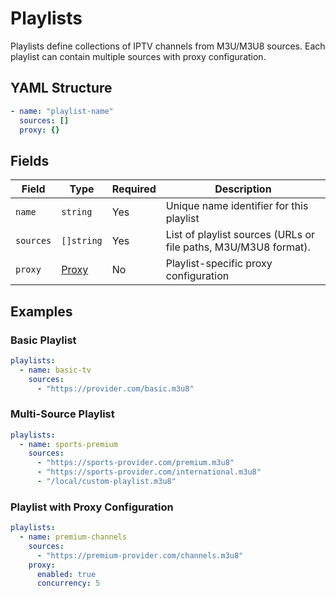# Playlists

Playlists define collections of IPTV channels from M3U/M3U8 sources. Each playlist can contain multiple sources with proxy configuration.

## YAML Structure

```yaml
- name: "playlist-name"
  sources: []
  proxy: {}
```

## Fields

| Field     | Type                   | Required | Description                                                     |
|-----------|------------------------|----------|-----------------------------------------------------------------|
| `name`    | `string`               | Yes      | Unique name identifier for this playlist                        |
| `sources` | `[]string` | Yes      | List of playlist sources (URLs or file paths, M3U/M3U8 format). |
| `proxy`   | [Proxy](./proxy.md)    | No       | Playlist-specific proxy configuration                           |

## Examples

### Basic Playlist

```yaml
playlists:
  - name: basic-tv
    sources:
      - "https://provider.com/basic.m3u8"
```

### Multi-Source Playlist

```yaml
playlists:
  - name: sports-premium
    sources:
      - "https://sports-provider.com/premium.m3u8"
      - "https://sports-provider.com/international.m3u8"
      - "/local/custom-playlist.m3u8"
```

### Playlist with Proxy Configuration

```yaml
playlists:
  - name: premium-channels
    sources:
      - "https://premium-provider.com/channels.m3u8"
    proxy:
      enabled: true
      concurrency: 5
```
